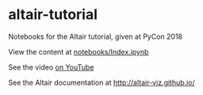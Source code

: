 # altair-tutorial
Notebooks for the Altair tutorial, given at PyCon 2018

View the content at [notebooks/Index.ipynb](notebooks/Index.ipynb)

See the video [on YouTube](https://www.youtube.com/watch?v=ms29ZPUKxbU)

See the Altair documentation at http://altair-viz.github.io/
